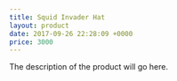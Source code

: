 ```yaml
---
title: Squid Invader Hat
layout: product
date: 2017-09-26 22:28:09 +0000
price: 3000
---
```


The description of the product will go here.
